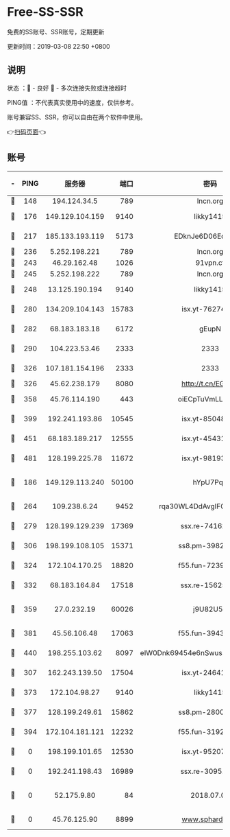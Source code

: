 # Free-SS-SSR

免费的SS账号、SSR账号，定期更新

更新时间：2019-03-08 22:50 +0800

## 说明

状态     ：🙂 - 良好 🙁 - 多次连接失败或连接超时

PING值   ：不代表真实使用中的速度，仅供参考。

账号兼容SS、SSR，你可以自由在两个软件中使用。

👉[扫码页面](https://liesauer.github.io/Free-SS-SSR/)👈

## 账号

|-|PING|服务器|端口|密码|加密方式|区域|
|:----:|:----:|:-----:|-----:|:----:|:----:|:----:|
|🙂|148|194.124.34.5|789|lncn.org|rc4|JP|
|🙂|176|149.129.104.159|9140|likky1415|aes-256-cfb|CN|
|🙂|217|185.133.193.119|5173|EDknJe6D06EoWDaw|aes-256-cfb|US|
|🙂|236|5.252.198.221|789|lncn.org|rc4|JP|
|🙂|243|46.29.162.48|1026|91vpn.cf|rc4-md5|RU|
|🙂|245|5.252.198.222|789|lncn.org|rc4|JP|
|🙂|248|13.125.190.194|9140|likky1415|aes-256-cfb|KR|
|🙂|280|134.209.104.143|15783|isx.yt-76274027|aes-256-cfb|SG|
|🙂|282|68.183.183.18|6172|gEupN|aes-256-cfb|SG|
|🙂|290|104.223.53.46|2333|2333|aes-256-cfb|US|
|🙂|326|107.181.154.196|2333|2333|aes-256-cfb|US|
|🙂|326|45.62.238.179|8080|http://t.cn/EGJIyrl|rc4-md5|CA|
|🙂|358|45.76.114.190|443|oiECpTuVmLLxk4Ts|aes-256-cfb|AU|
|🙂|399|192.241.193.86|10545|isx.yt-85048474|aes-256-cfb|US|
|🙂|451|68.183.189.217|12555|isx.yt-45431620|aes-256-cfb|SG|
|🙂|481|128.199.225.78|11672|isx.yt-98193362|aes-256-cfb|SG|
|🙂|186|149.129.113.240|50100|hYpU7PqP|chacha20-ietf-poly1305|CN|
|🙂|264|109.238.6.24|9452|rqa30WL4DdAvgIFG6Fs3znzTa|aes-256-cfb|FR|
|🙂|279|128.199.129.239|17369|ssx.re-74162614|aes-256-cfb|SG|
|🙂|306|198.199.108.105|15371|ss8.pm-39823085|aes-256-cfb|US|
|🙂|324|172.104.170.25|18820|f55.fun-72397693|aes-256-cfb|SG|
|🙂|332|68.183.164.84|17518|ssx.re-15625176|aes-256-cfb|US|
|🙂|359|27.0.232.19|60026|j9U82U53|xchacha20-ietf-poly1305|HK|
|🙂|381|45.56.106.48|17063|f55.fun-39436500|aes-256-cfb|US|
|🙂|440|198.255.103.62|8097|eIW0Dnk69454e6nSwuspv9DmS201tQ0D|aes-256-cfb|US|
|🙁|307|162.243.139.50|17504|isx.yt-24641776|aes-256-cfb|US|
|🙁|373|172.104.98.27|9140|likky1415|aes-256-cfb|JP|
|🙁|377|128.199.249.61|15862|ss8.pm-28005888|aes-256-cfb|SG|
|🙁|394|172.104.181.121|12232|f55.fun-31925719|aes-256-cfb|SG|
|🙁|0|198.199.101.65|12530|isx.yt-95207438|aes-256-cfb|US|
|🙁|0|192.241.198.43|16989|ssx.re-30951670|aes-256-cfb|US|
|🙁|0|52.175.9.80|84|2018.07.07|chacha20-ietf-poly1305|HK|
|🙁|0|45.76.125.90|8899|www.sphard.com|aes-256-cfb|AU|
